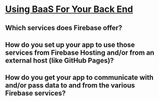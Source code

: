 # [Using BaaS For Your Back End][def]

## Which services does Firebase offer?

## How do you set up your app to use those services from Firebase Hosting and/or from an external host (like GitHub Pages)?

## How do you get your app to communicate with and/or pass data to and from the various Firebase services?



[def]: https://www.theodinproject.com/lessons/javascript-using-baas-for-your-back-end#knowledge-check